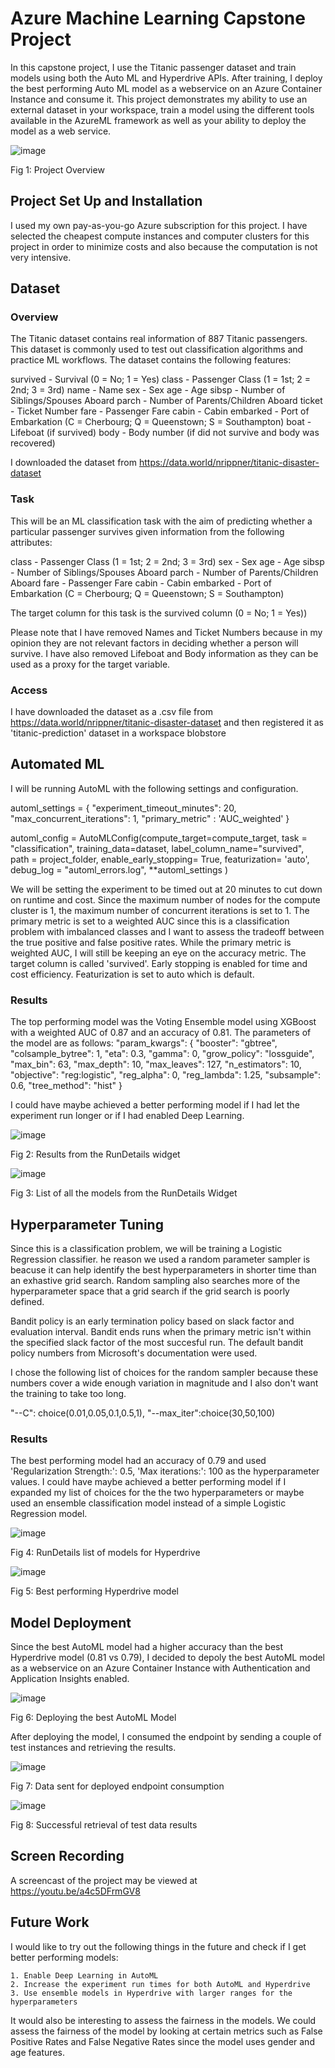 # Azure Machine Learning Capstone Project

In this capstone project, I use the Titanic passenger dataset and train models using both the Auto ML and Hyperdrive APIs. After training, I deploy the best performing Auto ML model as a webservice on an Azure Container Instance and consume it. This project demonstrates my ability to use an external dataset in your workspace, train a model using the different tools available in the AzureML framework as well as your ability to deploy the model as a web service.

![image](https://user-images.githubusercontent.com/38438203/121793910-b5955c00-cbd1-11eb-8762-e8505fb976a2.png)

Fig 1: Project Overview

## Project Set Up and Installation
I used my own pay-as-you-go Azure subscription for this project. I have selected the cheapest compute instances and computer clusters for this project in order to minimize costs and also because the computation is not very intensive.

## Dataset

### Overview

The Titanic dataset contains real information of 887 Titanic passengers. This dataset is commonly used to test out classification algorithms and practice ML workflows. The dataset contains the following features:

survived - Survival (0 = No; 1 = Yes)
class - Passenger Class (1 = 1st; 2 = 2nd; 3 = 3rd)
name - Name
sex - Sex
age - Age
sibsp - Number of Siblings/Spouses Aboard
parch - Number of Parents/Children Aboard
ticket - Ticket Number
fare - Passenger Fare
cabin - Cabin
embarked - Port of Embarkation (C = Cherbourg; Q = Queenstown; S = Southampton)
boat - Lifeboat (if survived)
body - Body number (if did not survive and body was recovered)


I downloaded the dataset from https://data.world/nrippner/titanic-disaster-dataset


### Task

This will be an ML classification task with the aim of predicting whether a particular passenger survives given information from the following attributes:

class - Passenger Class (1 = 1st; 2 = 2nd; 3 = 3rd)
sex - Sex
age - Age
sibsp - Number of Siblings/Spouses Aboard
parch - Number of Parents/Children Aboard
fare - Passenger Fare
cabin - Cabin
embarked - Port of Embarkation (C = Cherbourg; Q = Queenstown; S = Southampton)

The target column for this task is the survived column (0 = No; 1 = Yes))

Please note that I have removed Names and Ticket Numbers because in my opinion they are not relevant factors in deciding whether a person will survive. I have also removed Lifeboat and Body information as they can be used as a proxy for the target variable.

### Access

I have downloaded the dataset as a .csv file from https://data.world/nrippner/titanic-disaster-dataset and then registered it as 'titanic-prediction' dataset in a workspace blobstore  

## Automated ML
I will be running AutoML with the following settings and configuration.

automl_settings = {
    "experiment_timeout_minutes": 20,
    "max_concurrent_iterations": 1,
    "primary_metric" : 'AUC_weighted'
    }
    
automl_config = AutoMLConfig(compute_target=compute_target,
                             task = "classification",
                             training_data=dataset,
                             label_column_name="survived",   
                             path = project_folder,
                             enable_early_stopping= True,
                             featurization= 'auto',
                             debug_log = "automl_errors.log",
                             **automl_settings
                            )
                            
We will be setting the experiment to be timed out at 20 minutes to cut down on runtime and cost. Since the maximum number of nodes for the compute cluster is 1, the maximum number of concurrent iterations is set to 1. The primary metric is set to a weighted AUC since this is a classification problem with imbalanced classes and I want to assess the tradeoff between the true positive and false positive rates. While the primary metric is weighted AUC, I will still be keeping an eye on the accuracy metric. The target column is called 'survived'. Early stopping is enabled for time and cost efficiency. Featurization is set to auto which is default.

### Results

The top performing model was the Voting Ensemble model using XGBoost with a weighted AUC of 0.87 and an accuracy of 0.81. The parameters of the model are as follows:
"param_kwargs": {
        "booster": "gbtree",
        "colsample_bytree": 1,
        "eta": 0.3,
        "gamma": 0,
        "grow_policy": "lossguide",
        "max_bin": 63,
        "max_depth": 10,
        "max_leaves": 127,
        "n_estimators": 10,
        "objective": "reg:logistic",
        "reg_alpha": 0,
        "reg_lambda": 1.25,
        "subsample": 0.6,
        "tree_method": "hist"
    }
    
I could have maybe achieved a better performing model if I had let the experiment run longer or if I had enabled Deep Learning.

![image](https://user-images.githubusercontent.com/38438203/121794675-56871580-cbd8-11eb-9979-6e938cc84b95.png)

Fig 2: Results from the RunDetails widget

![image](https://user-images.githubusercontent.com/38438203/121794692-728ab700-cbd8-11eb-9339-8cbbbfe222a3.png)

Fig 3: List of all the models from the RunDetails Widget

## Hyperparameter Tuning

Since this is a classification problem, we will be training a Logistic Regression classifier. he reason we used a random parameter sampler is beacuse it can help identify the best hyperparameters in shorter time than an exhastive grid search. Random sampling also searches more of the hyperparameter space that a grid search if the grid search is poorly defined.

Bandit policy is an early termination policy based on slack factor and evaluation interval. Bandit ends runs when the primary metric isn't within the specified slack factor of the most succesful run. The default bandit policy numbers from Microsoft's documentation were used.

I chose the following list of choices for the random sampler because these numbers cover a wide enough variation in magnitude and I also don't want the training to take too long.

"--C": choice(0.01,0.05,0.1,0.5,1),
"--max_iter":choice(30,50,100)


### Results

The best performing model had an accuracy of 0.79 and used 'Regularization Strength:': 0.5, 'Max iterations:': 100 as the hyperparameter values. I could have maybe achieved a better performing model if I expanded my list of choices for the the two hyperparameters or maybe used an ensemble classification model instead of a simple Logistic Regression model. 

![image](https://user-images.githubusercontent.com/38438203/121794989-dada9800-cbda-11eb-8adf-eb09d3802937.png)

Fig 4: RunDetails list of models for Hyperdrive

![image](https://user-images.githubusercontent.com/38438203/121795030-fcd41a80-cbda-11eb-830a-41f6a9c3fc95.png)

Fig 5: Best performing Hyperdrive model

## Model Deployment

Since the best AutoML model had a higher accuracy than the best Hyperdrive model (0.81 vs 0.79), I decided to depoly the best AutoML model as a webservice on an Azure Container Instance with Authentication and Application Insights enabled.

![image](https://user-images.githubusercontent.com/38438203/121795117-98658b00-cbdb-11eb-97fd-6490c0c26776.png)

Fig 6: Deploying the best AutoML Model

After deploying the model, I consumed the endpoint by sending a couple of test instances and retrieving the results.

![image](https://user-images.githubusercontent.com/38438203/121795161-26417600-cbdc-11eb-8fb5-b48f835c3ecc.png)

Fig 7: Data sent for deployed endpoint consumption

![image](https://user-images.githubusercontent.com/38438203/121795173-483af880-cbdc-11eb-973c-d17792acb6c3.png)

Fig 8: Successful retrieval of test data results

## Screen Recording

A screencast of the project may be viewed at https://youtu.be/a4c5DFrmGV8

## Future Work

I would like to try out the following things in the future and check if I get better performing models:

    1. Enable Deep Learning in AutoML
    2. Increase the experiment run times for both AutoML and Hyperdrive
    3. Use ensemble models in Hyperdrive with larger ranges for the hyperparameters
    
It would also be interesting to assess the fairness in the models. We could assess the fairness of the model by looking at certain metrics such as False Positive Rates and False Negative Rates since the model uses gender and age features.
